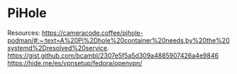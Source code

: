# PiHole


Resources: 
https://cameracode.coffee/pihole-podman/#:~:text=A%20Pi%2Dhole%20container%20needs,by%20the%20systemd%2Dresolved%20service.
https://gist.github.com/bcambl/2307e5f5a5d309a4885907426a4e9846
https://hide.me/es/vpnsetup/fedora/openvpn/
